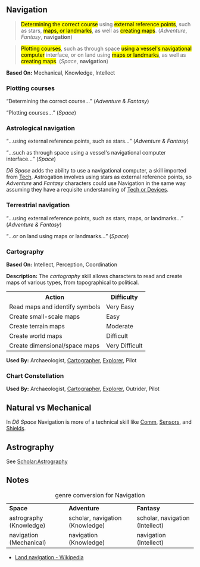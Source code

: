 Navigation
----------

> <mark>Determining the correct course</mark> using <mark>external reference points</mark>, such as stars, <mark>maps, or landmarks</mark>, as well as <mark>creating maps</mark>. (_Adventure_, _Fantasy_, __navigation__)

> <mark>Plotting courses</mark>, such as through space <mark>using a vessel's navigational computer</mark> interface, or on land using <mark>maps or landmarks</mark>, as well as <mark>creating maps</mark>. (_Space_, __navigation__)

__Based On:__ <span title='Space'>Mechanical</span>, <span title='Adventure'>Knowledge</span>, <span title='Fantasy'>Intellect</span>

### Plotting courses

<q>Determining the correct course...</q> (<cite>Adventure & Fantasy</cite>)

<q>Plotting courses...</q> (<cite>Space</cite>)

### Astrological navigation

<q>...using external reference points, such as stars...</q> (<cite>Adventure & Fantasy</cite>)

<q>...such as through space using a vessel's navigational computer interface...</q> (<cite>Space</cite>)

_D6 Space_ adds the ability to use a navigational computer, a skill imported from [Tech](Tech.md). Astrogation involves using stars as external reference points, so _Adventure_ and _Fantasy_ characters could use Navigation in the same way assuming they have a requisite understanding of [Tech or Devices](Tech.md).

### Terrestrial navigation

<q>...using external reference points, such as stars, maps, or landmarks...</q> (<cite>Adventure & Fantasy</cite>)

<q>...or on land using maps or landmarks...</q> (<cite>Space</cite>)

### Cartography

__Based On:__ Intellect, Perception, Coordination

__Description:__ The _cartography_ skill allows characters to read and create maps of various types, from topographical to political.

<table>
  <tr>
    <th>Action</th>
    <th>Difficulty</th>
  </tr>
  <tr>
    <td>Read maps and identify symbols</td>
    <td>Very Easy</td>
  </tr>
  <tr>
    <td>Create small-scale maps</td>
    <td>Easy</td>
  </tr>
  <tr>
    <td>Create terrain maps</td>
    <td>Moderate</td>
  </tr>
  <tr>
    <td>Create world maps</td>
    <td>Difficult</td>
  </tr>
  <tr>
    <td>Create dimensional/space maps</td>
    <td>Very Difficult</td>
  </tr>
</table>

__Used By:__ Archaeologist, [Cartographer](Cartographer.md), [Explorer](Explorer.md), Pilot

### Chart Constellation

__Used By:__ Archaeologist, [Cartographer](Cartographer.md), [Explorer](Explorer.md), Outrider, Pilot

Natural vs Mechanical
---------------------

In _D6 Space_ Navigation is more of a technical skill like [Comm](Tech.md#comm), [Sensors](Tech.md#sensors), and [Shields](Tech.md#shields).

Astrography
-----------

See [Scholar:Astrography](Scholar.md#Astrography)

Notes
-----

<table>
<caption>genre conversion for Navigation</caption>
<tr><td><strong>Space</strong></td><td><strong>Adventure</strong></td><td><strong>Fantasy</strong></td></tr>
<tr><td>astrography (Knowledge)</td><td>scholar, navigation (Knowledge)</td><td>scholar, navigation (Intellect)</td></tr>
<tr><td>navigation (Mechanical)</td><td>navigation (Knowledge)</td><td>navigation (Intellect)</td></tr>
</table>

- [Land navigation - Wikipedia](https://en.wikipedia.org/wiki/Land_navigation)
